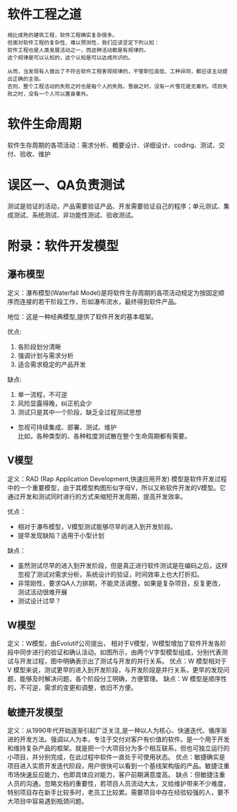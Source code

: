 # 软件工程之道
```
相比成熟的建筑工程，软件工程确实复杂很多。
但面对软件工程的复杂性、难以预测性，我们应该坚定下列认知：
软件工程也是人类发展活动之一，而这种活动都是有规律的。
这个规律是可以认知的，这个认知是可以达成共识的。

从而，当发现有人做出了不符合软件工程客观规律的，不管职位高低、工种异同，都应该主动提出正确的主张。
否则，整个工程活动的失败之时也是每个人的失败。雪崩之时，没有一片雪花是无辜的。项目失败之时，没有一个人可以置身事外。

```

# 软件生命周期
软件生存周期的各项活动：需求分析、概要设计、详细设计、coding、测试、交付、验收、维护

# 误区一、QA负责测试
测试是验证的活动，产品需要验证产品、开发需要验证自己的程序；单元测试、集成测试、系统测试、非功能性测试、验收测试。


# 附录：软件开发模型
## 瀑布模型
定义：瀑布模型(Waterfall Model)是将软件生存周期的各项活动规定为按固定顺序而连接的若干阶段工作，形如瀑布流水，最终得到软件产品。

地位：这是一种经典模型,提供了软件开发的基本框架。

优点:
1. 各阶段划分清晰
2. 强调计划与需求分析
3. 适合需求稳定的产品开发

缺点:
1. 单一流程，不可逆
2. 风险显露得晚，纠正机会少
3. 测试只是其中一个阶段，缺乏全过程测试思想

+ 忽视可持续集成、部署、测试、维护  
比如，各种类型的、各种粒度测试散在整个生命周期都有需要。

## V模型
定义：RAD (Rap Application Development,快速应用开发) 模型是软件开发过程中的一个重要模型，由于其模型构图形似字母V，所以又称软件开发的V模型。它通过开发和测试同时进行的方式来缩短开发周期，提高开发效率。

优点：
+ 相对于瀑布模型，V模型测试能够尽早的进入到开发阶段。
+ 提早发现缺陷？适用于小型计划

缺点：
+ 虽然测试尽早的进入到开发阶段，但是真正进行软件测试是在编码之后，这样忽视了测试对需求分析，系统设计的验证，时间效率上也大打折扣。
+ 非常刚性，要求QA人力排期，不能灵活调整。如果是复杂项目，反复更改，测试活动很难开展
+ 测试设计过早？

## W模型
定义：W模型，由Evolutif公司提出， 相对于V模型，W模型增加了软件开发各阶段中同步进行的验证和确认活动。如图所示，由两个V字型模型组成，分别代表测试与开发过程，图中明确表示出了测试与开发的并行关系。
优点：W 模型相对于 V 模型来说，测试更早的进入到开发阶段，与开发阶段是并行关系，更早的发现问题，能够及时解决问题，各个阶段分工明确，方便管理。
缺点：W 模型是顺序性的，不可逆，需求的变更和调整，依旧不方便。

## 敏捷开发模型
定义：从1990年代开始逐渐引起广泛关注,是一种以人为核心、快速迭代、循序渐进的开发方法。强调以人为本，专注于交付对客户有价值的软件。是一个用于开发和维持复杂产品的框架。就是把一个大项目分为多个相互联系，但也可独立运行的小项目，并分别完成，在此过程中软件一直处于可使用状态。
优点：敏捷确实是项目进入实质开发迭代阶段，用户很快可以看到一个基线架构版的产品。敏捷注重市场快速反应能力，也即具体应对能力，客户前期满意度高。
缺点：但敏捷注重人员的沟通，忽略文档的重要性，若项目人员流动大太，又给维护带来不少难度，特别项目存在新手比较多时，老员工比较累。需要项目中存在经验较强的人，要不大项目中容易遇到瓶颈问题。